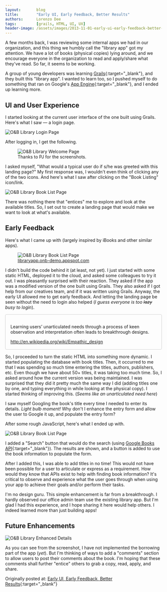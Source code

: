 ```yaml
---
layout:       blog
title:        "Early UI, Early Feedback, Better Results"
authors:      Lorenzo Dee
tags:         [grails, HTML, UI, UX]
header-image: /assets/images/2013-11-01-early-ui-early-feedback-better-results/Early-UI-Early-Feedback-Better-Results-banner.png
---
```

A few months back, I was reviewing some internal apps we had in our organization, and this thing we humbly call the "library app" got my attention. We have a lot of books (physical copies) lying around, and we encourage everyone in the organization to read and apply/share what they've read. So far, it seems to be working.

A group of young developers was learning [Grails](https://grails.org/){:target="_blank"}, and they built this "library app". I wanted to learn too, so I pushed myself to do something that ran on Google's [App Engine](https://cloud.google.com/appengine/docs){:target="_blank"}, and I ended up learning more.

## UI and User Experience
I started looking at the current user interface of the one built using Grails. Here's what I saw — a login page.

![O&B Library Login Page](/assets/images/2013-11-01-early-ui-early-feedback-better-results/LoginPage.png "O&B Library Login Page")

After logging in, I get the following.

<figure>
    <img src="/assets/images/2013-11-01-early-ui-early-feedback-better-results/library-app.png" alt="O&B Library Welcome Page" />
    <figcaption>Thanks to PJ for the screenshots.</figcaption>
</figure>

I asked myself, "What would a typical user do if s/he was greeted with this landing page?" My first response was, I wouldn't even think of clicking any of the two icons. And here's what I saw after clicking on the "Book Listing" icon/link.

![O&B Library Book List Page](/assets/images/2013-11-01-early-ui-early-feedback-better-results/Book-list.png "O&B Library Book List Page")

There was nothing there that "entices" me to explore and look at the available titles. So, I set out to create a landing page that would make we want to look at what's available.

## Early Feedback
Here's what I came up with (largely inspired by iBooks and other similar apps).

<figure>
    <img src="/assets/images/2013-11-01-early-ui-early-feedback-better-results/Screen shot 2013-09-27 at 9.40.03 AM.png" alt="O&B Library Book List Page" />
    <figcaption><a href="http://libraryapp.onb-demo.appspot.com/" target="_blank">libraryapp.onb-demo.appspot.com </a></figcaption>
</figure>

I didn't build the code behind it (at least, not yet). I just started with some static HTML, deployed it to the cloud, and asked some colleagues to try it out. I was pleasantly surprised with their reaction. They asked if the app was a modified version of the one built using Grails. They also asked if I got help from our creatives team, and if it was written using Grails. Anyway, the early UI allowed me to get early feedback. And letting the landing page be seen without the need to login also helped (*I guess everyone is too ~~lazy~~ busy to login*).

<aside class="float-md-right my-md-3 ml-md-3 mb-3" style="max-width: 30rem; padding: 1rem; border: 1px solid #ccc; border-radius: 4px">
<p>Learning users’ unarticulated needs through a process of keen observation and interpretation often leads to breakthrough designs.</p>
<a href="http://en.wikipedia.org/wiki/Empathic_design" target="_blank">http://en.wikipedia.org/wiki/Empathic_design</a>
</aside>

So, I proceeded to turn the static HTML into something more dynamic. I started populating the database with book titles. Then, it occurred to me that I was spending so much time entering the titles, authors, publishers, etc. Even though we have about 50+ titles, it was taking too much time. So, I asked around how the current version was being maintained. I was surprised that they did it pretty much the same way I did (adding titles one by one, and typing everything in while looking at the physical copy). I started thinking of improving this. (*Seems like an unarticulated need here*)


I saw myself Googling the book's title every time I needed to enter its details. *Light bulb moment!* Why don't I enhance the entry form and allow the user to Google it up, and populate the entry form?

After some rough JavaScript, here's what I ended up with.

![O&B Library Book List Page](/assets/images/2013-11-01-early-ui-early-feedback-better-results/Details.png "O&B Library Book List Page")

I added a "Search" button that would do the search (using [Google Books API](https://developers.google.com/books/){:target="_blank"}). The results are shown, and a button is added to use the book information to populate the form.

After I added this, I was able to add titles in no time! This would not have been possible for a user to articulate or express as a requirement. How would they know that APIs exist to help with finding book information? It's critical to observe and experience what the user goes through when using your app to achieve their goals and/or perform their tasks.

I'm no design guru. This simple enhancement is far from a breakthrough. I hardly observed our office admin team use the existing library app. But I'm glad I had this experience, and I hope sharing it here would help others. I indeed learned more than just building apps!

## Future Enhancements

![O&B Library Enhanced Details](/assets/images/2013-11-01-early-ui-early-feedback-better-results/Enhanced-details.png "O&B Library Enhanced Details")

As you can see from the screenshot, I have not implemented the borrowing part of the app (*yet*). But I'm thinking of ways to add a "comments" section to allow users to post their comments about the book. I'm hoping that these comments shall further "entice" others to grab a copy, read, apply, and share.

Originally posted at: [Early UI, Early Feedback, Better Results](https://lorenzo-dee.blogspot.com/2013/09/early-ui-early-feedback-better-results.html){:target="_blank"}